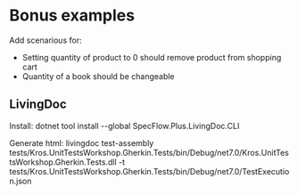 # Bonus examples

Add scenarious for:
- Setting quantity of product to 0 should remove product from shopping cart
- Quantity of a book should be changeable


## LivingDoc

Install:
dotnet tool install --global SpecFlow.Plus.LivingDoc.CLI

Generate html:
livingdoc test-assembly tests/Kros.UnitTestsWorkshop.Gherkin.Tests/bin/Debug/net7.0/Kros.UnitTestsWorkshop.Gherkin.Tests.dll -t tests/Kros.UnitTestsWorkshop.Gherkin.Tests/bin/Debug/net7.0/TestExecution.json
